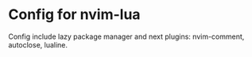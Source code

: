 # Config for nvim-lua

Config include lazy package manager and next plugins: nvim-comment, autoclose, lualine.
